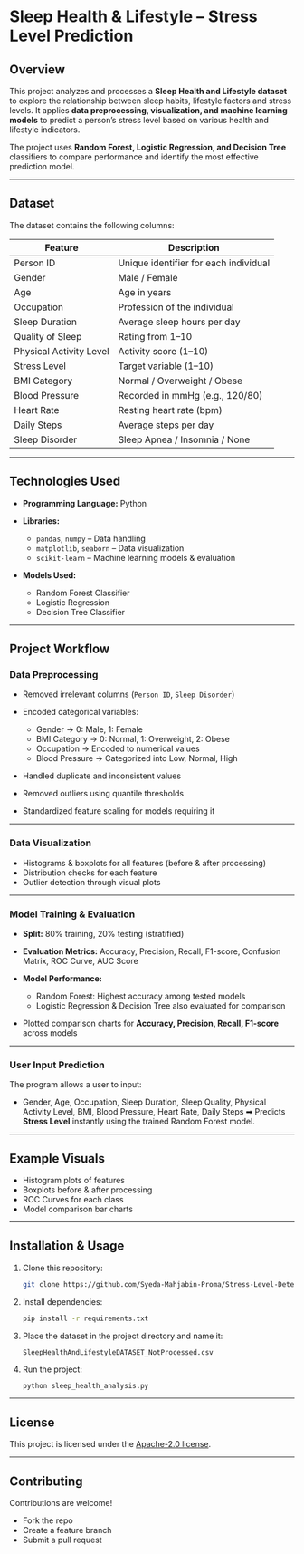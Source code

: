 # Sleep Health & Lifestyle – Stress Level Prediction 

## Overview

This project analyzes and processes a **Sleep Health and Lifestyle dataset** to explore the relationship between sleep habits, lifestyle factors and stress levels.
It applies **data preprocessing, visualization, and machine learning models** to predict a person’s stress level based on various health and lifestyle indicators.

The project uses **Random Forest, Logistic Regression, and Decision Tree** classifiers to compare performance and identify the most effective prediction model.

---

## Dataset

The dataset contains the following columns:

| Feature                 | Description                           |
| ----------------------- | ------------------------------------- |
| Person ID               | Unique identifier for each individual |
| Gender                  | Male / Female                         |
| Age                     | Age in years                          |
| Occupation              | Profession of the individual          |
| Sleep Duration          | Average sleep hours per day           |
| Quality of Sleep        | Rating from 1–10                      |
| Physical Activity Level | Activity score (1–10)                 |
| Stress Level            | Target variable (1–10)                |
| BMI Category            | Normal / Overweight / Obese           |
| Blood Pressure          | Recorded in mmHg (e.g., 120/80)       |
| Heart Rate              | Resting heart rate (bpm)              |
| Daily Steps             | Average steps per day                 |
| Sleep Disorder          | Sleep Apnea / Insomnia / None         |

---

## Technologies Used

* **Programming Language:** Python 
* **Libraries:**

  * `pandas`, `numpy` – Data handling
  * `matplotlib`, `seaborn` – Data visualization
  * `scikit-learn` – Machine learning models & evaluation
* **Models Used:**

  * Random Forest Classifier
  * Logistic Regression
  * Decision Tree Classifier

---

## Project Workflow

### Data Preprocessing

* Removed irrelevant columns (`Person ID`, `Sleep Disorder`)
* Encoded categorical variables:

  * Gender → 0: Male, 1: Female
  * BMI Category → 0: Normal, 1: Overweight, 2: Obese
  * Occupation → Encoded to numerical values
  * Blood Pressure → Categorized into Low, Normal, High
* Handled duplicate and inconsistent values
* Removed outliers using quantile thresholds
* Standardized feature scaling for models requiring it

---

### Data Visualization

* Histograms & boxplots for all features (before & after processing)
* Distribution checks for each feature
* Outlier detection through visual plots

---

### Model Training & Evaluation

* **Split:** 80% training, 20% testing (stratified)
* **Evaluation Metrics:** Accuracy, Precision, Recall, F1-score, Confusion Matrix, ROC Curve, AUC Score
* **Model Performance:**

  * Random Forest: Highest accuracy among tested models
  * Logistic Regression & Decision Tree also evaluated for comparison
* Plotted comparison charts for **Accuracy, Precision, Recall, F1-score** across models

---

### User Input Prediction

The program allows a user to input:

* Gender, Age, Occupation, Sleep Duration, Sleep Quality, Physical Activity Level, BMI, Blood Pressure, Heart Rate, Daily Steps
  ➡ Predicts **Stress Level** instantly using the trained Random Forest model.

---

## Example Visuals

* Histogram plots of features
* Boxplots before & after processing
* ROC Curves for each class
* Model comparison bar charts

---

## Installation & Usage

1. Clone this repository:

   ```bash
   git clone https://github.com/Syeda-Mahjabin-Proma/Stress-Level-Detection-System.git
   ```
2. Install dependencies:

   ```bash
   pip install -r requirements.txt
   ```
3. Place the dataset in the project directory and name it:

   ```
   SleepHealthAndLifestyleDATASET_NotProcessed.csv
   ```
4. Run the project:

   ```bash
   python sleep_health_analysis.py
   ```

---

## License

This project is licensed under the [Apache-2.0 license](https://www.apache.org/licenses/).

---

## Contributing

Contributions are welcome!

* Fork the repo
* Create a feature branch
* Submit a pull request
